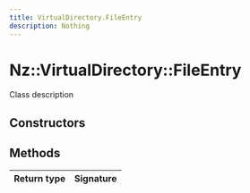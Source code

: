 ```yaml
---
title: VirtualDirectory.FileEntry
description: Nothing
---
```


# Nz::VirtualDirectory::FileEntry

Class description

## Constructors


## Methods

| Return type | Signature |
| ----------- | --------- |
